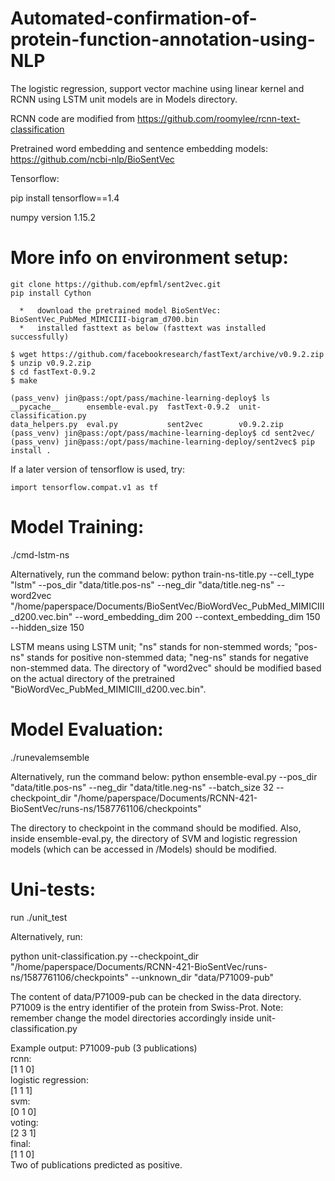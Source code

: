 # Automated-confirmation-of-protein-function-annotation-using-NLP

The logistic regression, support vector machine using linear kernel and RCNN using LSTM unit models are in Models directory. 

RCNN code are modified from https://github.com/roomylee/rcnn-text-classification


Pretrained word embedding and sentence embedding models: https://github.com/ncbi-nlp/BioSentVec

Tensorflow:

pip install tensorflow==1.4

numpy version 1.15.2

# More info on environment setup:
```
git clone https://github.com/epfml/sent2vec.git 
pip install Cython

  *   download the pretrained model BioSentVec: BioSentVec_PubMed_MIMICIII-bigram_d700.bin
  *   installed fasttext as below (fasttext was installed successfully)
  
$ wget https://github.com/facebookresearch/fastText/archive/v0.9.2.zip
$ unzip v0.9.2.zip
$ cd fastText-0.9.2
$ make

(pass_venv) jin@pass:/opt/pass/machine-learning-deploy$ ls
__pycache__      ensemble-eval.py  fastText-0.9.2  unit-classification.py
data_helpers.py  eval.py           sent2vec        v0.9.2.zip
(pass_venv) jin@pass:/opt/pass/machine-learning-deploy$ cd sent2vec/
(pass_venv) jin@pass:/opt/pass/machine-learning-deploy/sent2vec$ pip install .

```
If a later version of tensorflow is used, try:
```
import tensorflow.compat.v1 as tf
```

# Model Training:
./cmd-lstm-ns

Alternatively, run the command below:
python train-ns-title.py --cell_type "lstm" --pos_dir "data/title.pos-ns" --neg_dir "data/title.neg-ns" --word2vec "/home/paperspace/Documents/BioSentVec/BioWordVec_PubMed_MIMICIII_d200.vec.bin" --word_embedding_dim 200 --context_embedding_dim 150 --hidden_size 150

LSTM means using LSTM unit; "ns" stands for non-stemmed words; "pos-ns" stands for positive non-stemmed data; "neg-ns" stands for negative non-stemmed data. The directory of "word2vec" should be modified based on the actual directory of the pretrained "BioWordVec_PubMed_MIMICIII_d200.vec.bin". 

# Model Evaluation: 
./runevalemsemble

Alternatively, run the command below:
python ensemble-eval.py --pos_dir "data/title.pos-ns" --neg_dir "data/title.neg-ns" --batch_size 32 --checkpoint_dir "/home/paperspace/Documents/RCNN-421-BioSentVec/runs-ns/1587761106/checkpoints" 

The directory to checkpoint in the command should be modified. Also, inside ensemble-eval.py, the directory of SVM and logistic regression models (which can be accessed in /Models) should be modified.

# Uni-tests:
run ./unit_test

Alternatively, run:
  
python unit-classification.py --checkpoint_dir "/home/paperspace/Documents/RCNN-421-BioSentVec/runs-ns/1587761106/checkpoints" --unknown_dir "data/P71009-pub"

The content of data/P71009-pub can be checked in the data directory. P71009 is the entry identifier of the protein from Swiss-Prot. Note: remember change the model directories accordingly inside unit-classification.py

Example output:
P71009-pub (3 publications) <br />
rcnn: <br />
[1 1 0] <br />
logistic regression: <br />
[1 1 1] <br />
svm: <br />
[0 1 0] <br />
voting: <br />
[2 3 1] <br />
final: <br />
[1 1 0] <br />
Two of publications predicted as positive.  <br />

